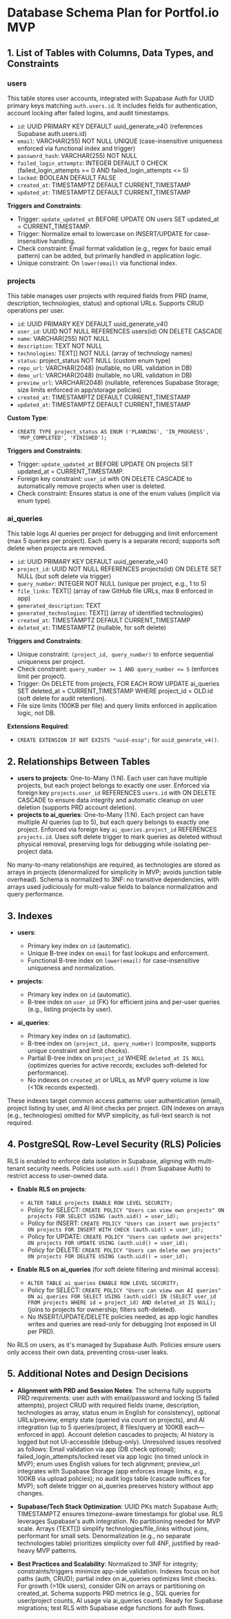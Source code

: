 # Database Schema Plan for Portfol.io MVP

## 1. List of Tables with Columns, Data Types, and Constraints

### users

This table stores user accounts, integrated with Supabase Auth for UUID primary keys matching `auth.users.id`. It includes fields for authentication, account locking after failed logins, and audit timestamps.

- `id`: UUID PRIMARY KEY DEFAULT uuid_generate_v4() (references Supabase auth.users.id)
- `email`: VARCHAR(255) NOT NULL UNIQUE (case-insensitive uniqueness enforced via functional index and trigger)
- `password_hash`: VARCHAR(255) NOT NULL
- `failed_login_attempts`: INTEGER DEFAULT 0 CHECK (failed_login_attempts >= 0 AND failed_login_attempts <= 5)
- `locked`: BOOLEAN DEFAULT FALSE
- `created_at`: TIMESTAMPTZ DEFAULT CURRENT_TIMESTAMP
- `updated_at`: TIMESTAMPTZ DEFAULT CURRENT_TIMESTAMP

**Triggers and Constraints**:

- Trigger: `update_updated_at` BEFORE UPDATE ON users SET updated_at = CURRENT_TIMESTAMP.
- Trigger: Normalize email to lowercase on INSERT/UPDATE for case-insensitive handling.
- Check constraint: Email format validation (e.g., regex for basic email pattern) can be added, but primarily handled in application logic.
- Unique constraint: On `lower(email)` via functional index.

### projects

This table manages user projects with required fields from PRD (name, description, technologies, status) and optional URLs. Supports CRUD operations per user.

- `id`: UUID PRIMARY KEY DEFAULT uuid_generate_v4()
- `user_id`: UUID NOT NULL REFERENCES users(id) ON DELETE CASCADE
- `name`: VARCHAR(255) NOT NULL
- `description`: TEXT NOT NULL
- `technologies`: TEXT[] NOT NULL (array of technology names)
- `status`: project_status NOT NULL (custom enum type)
- `repo_url`: VARCHAR(2048) (nullable, no URL validation in DB)
- `demo_url`: VARCHAR(2048) (nullable, no URL validation in DB)
- `preview_url`: VARCHAR(2048) (nullable, references Supabase Storage; size limits enforced in app/storage policies)
- `created_at`: TIMESTAMPTZ DEFAULT CURRENT_TIMESTAMP
- `updated_at`: TIMESTAMPTZ DEFAULT CURRENT_TIMESTAMP

**Custom Type**:

- `CREATE TYPE project_status AS ENUM ('PLANNING', 'IN_PROGRESS', 'MVP_COMPLETED', 'FINISHED');`

**Triggers and Constraints**:

- Trigger: `update_updated_at` BEFORE UPDATE ON projects SET updated_at = CURRENT_TIMESTAMP.
- Foreign key constraint: `user_id` with ON DELETE CASCADE to automatically remove projects when user is deleted.
- Check constraint: Ensures status is one of the enum values (implicit via enum type).

### ai_queries

This table logs AI queries per project for debugging and limit enforcement (max 5 queries per project). Each query is a separate record; supports soft delete when projects are removed.

- `id`: UUID PRIMARY KEY DEFAULT uuid_generate_v4()
- `project_id`: UUID NOT NULL REFERENCES projects(id) ON DELETE SET NULL (but soft delete via trigger)
- `query_number`: INTEGER NOT NULL (unique per project, e.g., 1 to 5)
- `file_links`: TEXT[] (array of raw GitHub file URLs, max 8 enforced in app)
- `generated_description`: TEXT
- `generated_technologies`: TEXT[] (array of identified technologies)
- `created_at`: TIMESTAMPTZ DEFAULT CURRENT_TIMESTAMP
- `deleted_at`: TIMESTAMPTZ (nullable, for soft delete)

**Triggers and Constraints**:

- Unique constraint: `(project_id, query_number)` to enforce sequential uniqueness per project.
- Check constraint: `query_number >= 1 AND query_number <= 5` (enforces limit per project).
- Trigger: On DELETE from projects, FOR EACH ROW UPDATE ai_queries SET deleted_at = CURRENT_TIMESTAMP WHERE project_id = OLD.id (soft delete for audit retention).
- File size limits (100KB per file) and query limits enforced in application logic, not DB.

**Extensions Required**:

- `CREATE EXTENSION IF NOT EXISTS "uuid-ossp";` for `uuid_generate_v4()`.

## 2. Relationships Between Tables

- **users to projects**: One-to-Many (1:N). Each user can have multiple projects, but each project belongs to exactly one user. Enforced via foreign key `projects.user_id` REFERENCES `users.id` with ON DELETE CASCADE to ensure data integrity and automatic cleanup on user deletion (supports PRD account deletion).
- **projects to ai_queries**: One-to-Many (1:N). Each project can have multiple AI queries (up to 5), but each query belongs to exactly one project. Enforced via foreign key `ai_queries.project_id` REFERENCES `projects.id`. Uses soft delete trigger to mark queries as deleted without physical removal, preserving logs for debugging while isolating per-project data.

No many-to-many relationships are required, as technologies are stored as arrays in projects (denormalized for simplicity in MVP; avoids junction table overhead). Schema is normalized to 3NF: no transitive dependencies, with arrays used judiciously for multi-value fields to balance normalization and query performance.

## 3. Indexes

- **users**:
  - Primary key index on `id` (automatic).
  - Unique B-tree index on `email` for fast lookups and enforcement.
  - Functional B-tree index on `lower(email)` for case-insensitive uniqueness and normalization.

- **projects**:
  - Primary key index on `id` (automatic).
  - B-tree index on `user_id` (FK) for efficient joins and per-user queries (e.g., listing projects by user).

- **ai_queries**:
  - Primary key index on `id` (automatic).
  - B-tree index on `(project_id, query_number)` (composite, supports unique constraint and limit checks).
  - Partial B-tree index on `project_id` WHERE `deleted_at IS NULL` (optimizes queries for active records; excludes soft-deleted for performance).
  - No indexes on `created_at` or URLs, as MVP query volume is low (<10k records expected).

These indexes target common access patterns: user authentication (email), project listing by user, and AI limit checks per project. GIN indexes on arrays (e.g., technologies) omitted for MVP simplicity, as full-text search is not required.

## 4. PostgreSQL Row-Level Security (RLS) Policies

RLS is enabled to enforce data isolation in Supabase, aligning with multi-tenant security needs. Policies use `auth.uid()` (from Supabase Auth) to restrict access to user-owned data.

- **Enable RLS on projects**:
  - `ALTER TABLE projects ENABLE ROW LEVEL SECURITY;`
  - Policy for SELECT: `CREATE POLICY "Users can view own projects" ON projects FOR SELECT USING (auth.uid() = user_id);`
  - Policy for INSERT: `CREATE POLICY "Users can insert own projects" ON projects FOR INSERT WITH CHECK (auth.uid() = user_id);`
  - Policy for UPDATE: `CREATE POLICY "Users can update own projects" ON projects FOR UPDATE USING (auth.uid() = user_id);`
  - Policy for DELETE: `CREATE POLICY "Users can delete own projects" ON projects FOR DELETE USING (auth.uid() = user_id);`

- **Enable RLS on ai_queries** (for soft delete filtering and minimal access):
  - `ALTER TABLE ai_queries ENABLE ROW LEVEL SECURITY;`
  - Policy for SELECT: `CREATE POLICY "Users can view own AI queries" ON ai_queries FOR SELECT USING (auth.uid() IN (SELECT user_id FROM projects WHERE id = project_id) AND deleted_at IS NULL);` (joins to projects for ownership; filters soft-deleted).
  - No INSERT/UPDATE/DELETE policies needed, as app logic handles writes and queries are read-only for debugging (not exposed in UI per PRD).

No RLS on users, as it's managed by Supabase Auth. Policies ensure users only access their own data, preventing cross-user leaks.

## 5. Additional Notes and Design Decisions

- **Alignment with PRD and Session Notes**: The schema fully supports PRD requirements: user auth with email/password and locking (5 failed attempts), project CRUD with required fields (name, description, technologies as array, status enum in English for consistency), optional URLs/preview, empty state (queried via count on projects), and AI integration (up to 5 queries/project, 8 files/query at 100KB each—enforced in app). Account deletion cascades to projects; AI history is logged but not UI-accessible (debug-only). Unresolved issues resolved as follows: Email validation via app (DB check optional); failed_login_attempts/locked reset via app logic (no timed unlock in MVP); enum uses English values for tech alignment; preview_url integrates with Supabase Storage (app enforces image limits, e.g., 100KB via upload policies); no audit logs table (cascade suffices for MVP); soft delete trigger on ai_queries preserves history without app changes.

- **Supabase/Tech Stack Optimization**: UUID PKs match Supabase Auth; TIMESTAMPTZ ensures timezone-aware timestamps for global use. RLS leverages Supabase's auth integration. No partitioning needed for MVP scale. Arrays (TEXT[]) simplify technologies/file_links without joins, performant for small sets. Denormalization (e.g., no separate technologies table) prioritizes simplicity over full 4NF, justified by read-heavy MVP patterns.

- **Best Practices and Scalability**: Normalized to 3NF for integrity; constraints/triggers minimize app-side validation. Indexes focus on hot paths (auth, CRUD); partial index on ai_queries optimizes limit checks. For growth (>10k users), consider GIN on arrays or partitioning on created_at. Schema supports PRD metrics (e.g., SQL queries for user/project counts, AI usage via ai_queries count). Ready for Supabase migrations; test RLS with Supabase edge functions for auth flows.

